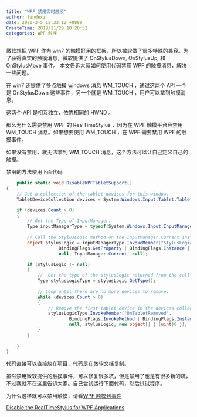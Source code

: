 ```yaml
---
title: "WPF 禁用实时触摸"
author: lindexi
date: 2020-3-5 12:33:12 +0800
CreateTime: 2019/11/29 10:20:52
categories: WPF 触摸
---
```


微软想把 WPF 作为 win7 的触摸好用的框架，所以微软做了很多特殊的兼容。为了获得真实的触摸消息，微软提供了 OnStylusDown, OnStylusUp, 和 OnStylusMove 事件。
本文告诉大家如何使用代码禁用 WPF 的触摸消息，解决一些问题。

<!--more-->


<!-- CreateTime:2019/11/29 10:20:52 -->

<!-- csdn -->
<!-- 标签：WPF，触摸 -->

在 win7 还提供了多点触摸 windows 消息 WM_TOUCH ，通过这两个 API 一个是 OnStylusDown 这些事件，另一个就是 WM_TOUCH ，用户可以拿到触摸消息。

这两个 API 是相互独立，依靠相同的 HWND 。

那么为什么需要禁用 WPF 的 RealTimeStylus ，因为在 WPF 触摸平台会禁用 WM_TOUCH 消息。如果想要使用 WM_TOUCH ，在 WPF 需要禁用 WPF 的触摸事件。

如果没有禁用，就无法拿到 WM_TOUCH 消息，这个方法可以让自己定义自己的触摸。

禁用的方法使用下面代码

```csharp
	public static void DisableWPFTabletSupport()
{
    // Get a collection of the tablet devices for this window.  
    TabletDeviceCollection devices = System.Windows.Input.Tablet.TabletDevices;

    if (devices.Count > 0)
    {   
        // Get the Type of InputManager.
        Type inputManagerType = typeof(System.Windows.Input.InputManager);
        
        // Call the StylusLogic method on the InputManager.Current instance.
        object stylusLogic = inputManagerType.InvokeMember("StylusLogic",
                    BindingFlags.GetProperty | BindingFlags.Instance | BindingFlags.NonPublic,
                    null, InputManager.Current, null);

        if (stylusLogic != null)
        {
            //  Get the type of the stylusLogic returned from the call to StylusLogic.
            Type stylusLogicType = stylusLogic.GetType();
            
            // Loop until there are no more devices to remove.
            while (devices.Count > 0)
            {
                // Remove the first tablet device in the devices collection.
                stylusLogicType.InvokeMember("OnTabletRemoved",
                        BindingFlags.InvokeMethod | BindingFlags.Instance | BindingFlags.NonPublic,
                        null, stylusLogic, new object[] { (uint)0 });
            }                
        }
               
    }
}
```

代码直接可以直接放在项目，代码是在微软文档复制。

虽然禁用微软提供的触摸事件，可以修复很多坑，但是禁用了也是有很多新的坑，不过我就不在这里告诉大家。自己尝试运行下面代码，然后试试程序。

为什么这样就可以禁用触摸，请看[WPF 触摸到事件](https://blog.lindexi.com/post/WPF-%E8%A7%A6%E6%91%B8%E5%88%B0%E4%BA%8B%E4%BB%B6.html )

[Disable the RealTimeStylus for WPF Applications](https://msdn.microsoft.com/en-us/library/dd901337(v=vs.90).aspx )

